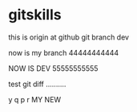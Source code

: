 # gitskills
this is origin at github
git branch dev

now is my branch 44444444444

NOW IS DEV 55555555555


test git diff ..........

y
q
p
r
MY NEW 
